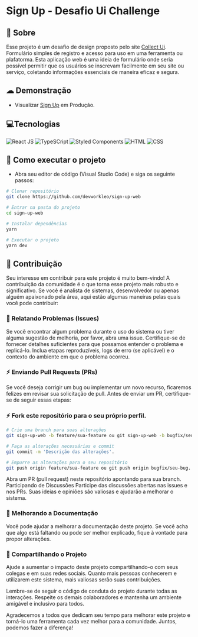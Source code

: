 # Sign Up - Desafio Ui Challenge

## 💬 Sobre

Esse projeto é um desafio de design proposto pelo site [Collect Ui](https://collectui.com/challenges "Ver desafios"). Formulário simples de registro e acesso para uso em uma ferramenta ou plafatorma. Esta aplicação web é uma ideia de formulário onde seria possível permitir que os usuários se inscrevam facilmente em seu site ou serviço, coletando informações essenciais de maneira eficaz e segura.

## ☁ Demonstração

- Visualizar [Sign Up](https://sign-up-web.vercel.app "Visualizar Sign Up") em Produção.

## 💻Tecnologias 

![React JS](https://img.shields.io/badge/React-20232A?style=for-the-badge&logo=react&logoColor=61DAFB)
![TypeSCript](https://img.shields.io/badge/TypeScript-007ACC?style=for-the-badge&logo=typescript&logoColor=white)
![Styled Components](https://img.shields.io/badge/styled--components-DB7093?style=for-the-badge&logo=styled-components&logoColor=white)
![HTML](https://img.shields.io/badge/HTML5-E34F26?style=for-the-badge&logo=html5&logoColor=white)
![CSS](https://img.shields.io/badge/CSS3-1572B6?style=for-the-badge&logo=css3&logoColor=white)

## 📝 Como executar o projeto

- Abra seu editor de código (Visual Studio Code) e siga os seguinte passos:

```bash
# Clonar repositório
git clone https://github.com/devworkleo/sign-up-web

# Entrar na pasta do projeto
cd sign-up-web

# Instalar dependências
yarn

# Executar o projeto
yarn dev
```

## 🚀 Contribuição

Seu interesse em contribuir para este projeto é muito bem-vindo! A contribuição da comunidade é o que torna esse projeto mais robusto e significativo. Se você é analista de sistemas, desenvolvedor ou apenas alguém apaixonado pela área, aqui estão algumas maneiras pelas quais você pode contribuir:

### 💬 Relatando Problemas (Issues)

Se você encontrar algum problema durante o uso do sistema ou tiver alguma sugestão de melhoria, por favor, abra uma issue. Certifique-se de fornecer detalhes suficientes para que possamos entender o problema e replicá-lo. Inclua etapas reproduzíveis, logs de erro (se aplicável) e o contexto do ambiente em que o problema ocorreu.

### ⚡ Enviando Pull Requests (PRs)

Se você deseja corrigir um bug ou implementar um novo recurso, ficaremos felizes em revisar sua solicitação de pull. Antes de enviar um PR, certifique-se de seguir essas etapas:

### ⚡ Fork este repositório para o seu próprio perfil.

```bash
# Crie uma branch para suas alterações
git sign-up-web -b feature/sua-feature ou git sign-up-web -b bugfix/seu-bug

# Faça as alterações necessárias e commit
git commit -m 'Descrição das alterações'.

# Empurre as alterações para o seu repositório
git push origin feature/sua-feature ou git push origin bugfix/seu-bug.
```
Abra um PR (pull request) neste repositório apontando para sua branch.
Participando de Discussões
Participe das discussões abertas nas issues e nos PRs. Suas ideias e opiniões são valiosas e ajudarão a melhorar o sistema.

### 📝 Melhorando a Documentação

Você pode ajudar a melhorar a documentação deste projeto. Se você acha que algo está faltando ou pode ser melhor explicado, fique à vontade para propor alterações.

### 🚀 Compartilhando o Projeto

Ajude a aumentar o impacto deste projeto compartilhando-o com seus colegas e em suas redes sociais. Quanto mais pessoas conhecerem e utilizarem este sistema, mais valiosas serão suas contribuições.

Lembre-se de seguir o código de conduta do projeto durante todas as interações. Respeite os demais colaboradores e mantenha um ambiente amigável e inclusivo para todos.

Agradecemos a todos que dedicam seu tempo para melhorar este projeto e torná-lo uma ferramenta cada vez melhor para a comunidade. Juntos, podemos fazer a diferença!

